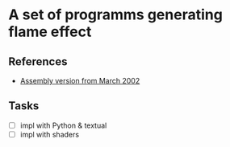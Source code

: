 # A set of programms generating flame effect

## References

- [Assembly version from March 2002](/assembler)

## Tasks

- [ ] impl with Python & textual
- [ ] impl with shaders